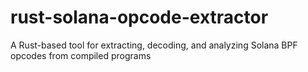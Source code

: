 # rust-solana-opcode-extractor
A Rust-based tool for extracting, decoding, and analyzing Solana BPF opcodes from compiled programs
